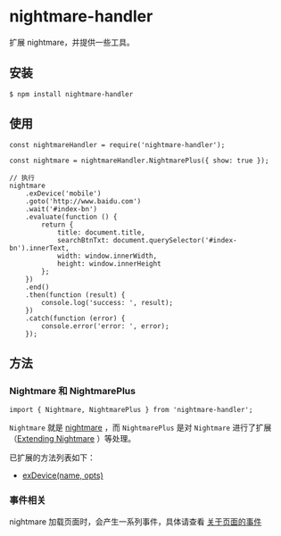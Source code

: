 # nightmare-handler

扩展 nightmare，并提供一些工具。

## 安装

```
$ npm install nightmare-handler
```

## 使用

```
const nightmareHandler = require('nightmare-handler');

const nightmare = nightmareHandler.NightmarePlus({ show: true });

// 执行
nightmare
    .exDevice('mobile')
    .goto('http://www.baidu.com')
    .wait('#index-bn')
    .evaluate(function () {
        return {
            title: document.title,
            searchBtnTxt: document.querySelector('#index-bn').innerText,
            width: window.innerWidth,
            height: window.innerHeight
        };
    })
    .end()
    .then(function (result) {
        console.log('success: ', result);
    })
    .catch(function (error) {
        console.error('error: ', error);
    });
```

## 方法

### Nightmare 和 NightmarePlus

```
import { Nightmare, NightmarePlus } from 'nightmare-handler';
```

`Nightmare` 就是 [nightmare](https://www.npmjs.com/package/nightmare) ，而 `NightmarePlus` 是对 `Nightmare` 进行了扩展（[Extending Nightmare](https://github.com/segmentio/nightmare#extending-nightmare) ）等处理。

已扩展的方法列表如下：

- [exDevice(name, opts)](docs/exDevice.md)

### 事件相关

nightmare 加载页面时，会产生一系列事件，具体请查看 [关于页面的事件](docs/events.md)
